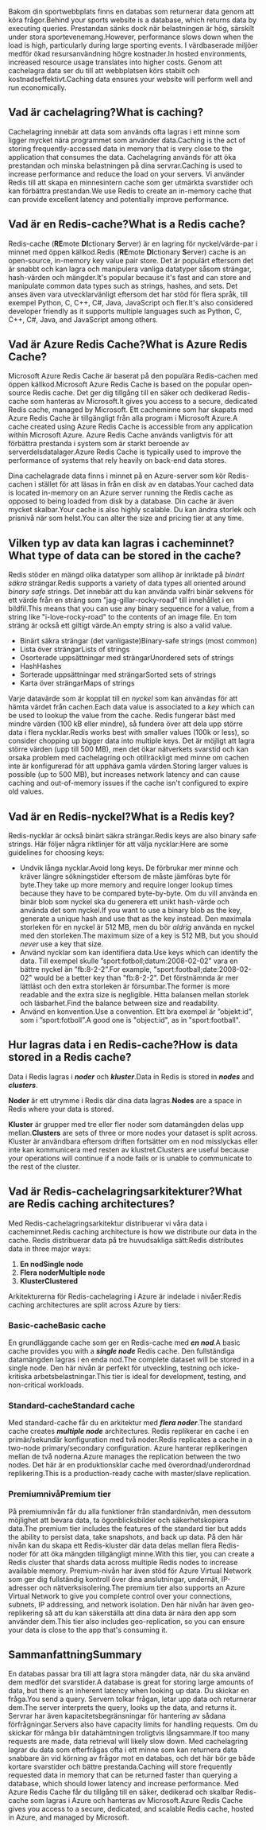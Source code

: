 <span data-ttu-id="fba96-101">Bakom din sportwebbplats finns en databas som returnerar data genom att köra frågor.</span><span class="sxs-lookup"><span data-stu-id="fba96-101">Behind your sports website is a database, which returns data by executing queries.</span></span> <span data-ttu-id="fba96-102">Prestandan sänks dock när belastningen är hög, särskilt under stora sportevenemang.</span><span class="sxs-lookup"><span data-stu-id="fba96-102">However, performance slows down when the load is high, particularly during large sporting events.</span></span> <span data-ttu-id="fba96-103">I värdbaserade miljöer medför ökad resursanvändning högre kostnader.</span><span class="sxs-lookup"><span data-stu-id="fba96-103">In hosted environments, increased resource usage translates into higher costs.</span></span> <span data-ttu-id="fba96-104">Genom att cachelagra data ser du till att webbplatsen körs stabilt och kostnadseffektivt.</span><span class="sxs-lookup"><span data-stu-id="fba96-104">Caching data ensures your website will perform well and run economically.</span></span>

## <a name="what-is-caching"></a><span data-ttu-id="fba96-105">Vad är cachelagring?</span><span class="sxs-lookup"><span data-stu-id="fba96-105">What is caching?</span></span>

<span data-ttu-id="fba96-106">Cachelagring innebär att data som används ofta lagras i ett minne som ligger mycket nära programmet som använder data.</span><span class="sxs-lookup"><span data-stu-id="fba96-106">Caching is the act of storing frequently-accessed data in memory that is very close to the application that consumes the data.</span></span> <span data-ttu-id="fba96-107">Cachelagring används för att öka prestandan och minska belastningen på dina servrar.</span><span class="sxs-lookup"><span data-stu-id="fba96-107">Caching is used to increase performance and reduce the load on your servers.</span></span> <span data-ttu-id="fba96-108">Vi använder Redis till att skapa en minnesintern cache som ger utmärkta svarstider och kan förbättra prestandan.</span><span class="sxs-lookup"><span data-stu-id="fba96-108">We use Redis to create an in-memory cache that can provide excellent latency and potentially improve performance.</span></span>

## <a name="what-is-a-redis-cache"></a><span data-ttu-id="fba96-109">Vad är en Redis-cache?</span><span class="sxs-lookup"><span data-stu-id="fba96-109">What is a Redis cache?</span></span>

<span data-ttu-id="fba96-110">Redis-cache (**RE**mote **DI**ctionary **S**erver) är en lagring för nyckel/värde-par i minnet med öppen källkod.</span><span class="sxs-lookup"><span data-stu-id="fba96-110">Redis (**RE**mote **DI**ctionary **S**erver) cache is an open-source, in-memory key value pair store.</span></span> <span data-ttu-id="fba96-111">Det är populärt eftersom det är snabbt och kan lagra och manipulera vanliga datatyper såsom strängar, hash-värden och mängder.</span><span class="sxs-lookup"><span data-stu-id="fba96-111">It's popular because it's fast and can store and manipulate common data types such as strings, hashes, and sets.</span></span> <span data-ttu-id="fba96-112">Det anses även vara utvecklarvänligt eftersom det har stöd för flera språk, till exempel Python, C, C++, C#, Java, JavaScript och fler.</span><span class="sxs-lookup"><span data-stu-id="fba96-112">It's also considered developer friendly as it supports multiple languages such as Python, C, C++, C#, Java, and JavaScript among others.</span></span>

## <a name="what-is-azure-redis-cache"></a><span data-ttu-id="fba96-113">Vad är Azure Redis Cache?</span><span class="sxs-lookup"><span data-stu-id="fba96-113">What is Azure Redis Cache?</span></span>

<span data-ttu-id="fba96-114">Microsoft Azure Redis Cache är baserat på den populära Redis-cachen med öppen källkod.</span><span class="sxs-lookup"><span data-stu-id="fba96-114">Microsoft Azure Redis Cache is based on the popular open-source Redis cache.</span></span> <span data-ttu-id="fba96-115">Det ger dig tillgång till en säker och dedikerad Redis-cache som hanteras av Microsoft.</span><span class="sxs-lookup"><span data-stu-id="fba96-115">It gives you access to a secure, dedicated Redis cache, managed by Microsoft.</span></span> <span data-ttu-id="fba96-116">Ett cacheminne som har skapats med Azure Redis Cache är tillgängligt från alla program i Microsoft Azure.</span><span class="sxs-lookup"><span data-stu-id="fba96-116">A cache created using Azure Redis Cache is accessible from any application within Microsoft Azure.</span></span> <span data-ttu-id="fba96-117">Azure Redis Cache används vanligtvis för att förbättra prestanda i system som är starkt beroende av serverdelsdatalager.</span><span class="sxs-lookup"><span data-stu-id="fba96-117">Azure Redis Cache is typically used to improve the performance of systems that rely heavily on back-end data stores.</span></span>

<span data-ttu-id="fba96-118">Dina cachelagrade data finns i minnet på en Azure-server som kör Redis-cachen i stället för att läsas in från en disk av en databas.</span><span class="sxs-lookup"><span data-stu-id="fba96-118">Your cached data is located in-memory on an Azure server running the Redis cache as opposed to being loaded from disk by a database.</span></span> <span data-ttu-id="fba96-119">Din cache är även mycket skalbar.</span><span class="sxs-lookup"><span data-stu-id="fba96-119">Your cache is also highly scalable.</span></span> <span data-ttu-id="fba96-120">Du kan ändra storlek och prisnivå när som helst.</span><span class="sxs-lookup"><span data-stu-id="fba96-120">You can alter the size and pricing tier at any time.</span></span>

## <a name="what-type-of-data-can-be-stored-in-the-cache"></a><span data-ttu-id="fba96-121">Vilken typ av data kan lagras i cacheminnet?</span><span class="sxs-lookup"><span data-stu-id="fba96-121">What type of data can be stored in the cache?</span></span>

<span data-ttu-id="fba96-122">Redis stöder en mängd olika datatyper som allihop är inriktade på _binärt säkra_ strängar.</span><span class="sxs-lookup"><span data-stu-id="fba96-122">Redis supports a variety of data types all oriented around _binary safe_ strings.</span></span> <span data-ttu-id="fba96-123">Det innebär att du kan använda valfri binär sekvens för ett värde från en sträng som ”jag-gillar-rocky-road” till innehållet i en bildfil.</span><span class="sxs-lookup"><span data-stu-id="fba96-123">This means that you can use any binary sequence for a value, from a string like "i-love-rocky-road" to the contents of an image file.</span></span> <span data-ttu-id="fba96-124">En tom sträng är också ett giltigt värde.</span><span class="sxs-lookup"><span data-stu-id="fba96-124">An empty string is also a valid value.</span></span>

- <span data-ttu-id="fba96-125">Binärt säkra strängar (det vanligaste)</span><span class="sxs-lookup"><span data-stu-id="fba96-125">Binary-safe strings (most common)</span></span>
- <span data-ttu-id="fba96-126">Lista över strängar</span><span class="sxs-lookup"><span data-stu-id="fba96-126">Lists of strings</span></span>
- <span data-ttu-id="fba96-127">Osorterade uppsättningar med strängar</span><span class="sxs-lookup"><span data-stu-id="fba96-127">Unordered sets of strings</span></span>
- <span data-ttu-id="fba96-128">Hash</span><span class="sxs-lookup"><span data-stu-id="fba96-128">Hashes</span></span>
- <span data-ttu-id="fba96-129">Sorterade uppsättningar med strängar</span><span class="sxs-lookup"><span data-stu-id="fba96-129">Sorted sets of strings</span></span>
- <span data-ttu-id="fba96-130">Karta över strängar</span><span class="sxs-lookup"><span data-stu-id="fba96-130">Maps of strings</span></span>

<span data-ttu-id="fba96-131">Varje datavärde som är kopplat till en _nyckel_ som kan användas för att hämta värdet från cachen.</span><span class="sxs-lookup"><span data-stu-id="fba96-131">Each data value is associated to a _key_ which can be used to lookup the value from the cache.</span></span> <span data-ttu-id="fba96-132">Redis fungerar bäst med mindre värden (100 kB eller mindre), så fundera över att dela upp större data i flera nycklar.</span><span class="sxs-lookup"><span data-stu-id="fba96-132">Redis works best with smaller values (100k or less), so consider chopping up bigger data into multiple keys.</span></span> <span data-ttu-id="fba96-133">Det är möjligt att lagra större värden (upp till 500 MB), men det ökar nätverkets svarstid och kan orsaka problem med cachelagring och otillräckligt med minne om cachen inte är konfigurerad för att upphäva gamla värden.</span><span class="sxs-lookup"><span data-stu-id="fba96-133">Storing larger values is possible (up to 500 MB), but increases network latency and can cause caching and out-of-memory issues if the cache isn't configured to expire old values.</span></span>

## <a name="what-is-a-redis-key"></a><span data-ttu-id="fba96-134">Vad är en Redis-nyckel?</span><span class="sxs-lookup"><span data-stu-id="fba96-134">What is a Redis key?</span></span>
<span data-ttu-id="fba96-135">Redis-nycklar är också binärt säkra strängar.</span><span class="sxs-lookup"><span data-stu-id="fba96-135">Redis keys are also binary safe strings.</span></span> <span data-ttu-id="fba96-136">Här följer några riktlinjer för att välja nycklar:</span><span class="sxs-lookup"><span data-stu-id="fba96-136">Here are some guidelines for choosing keys:</span></span>

- <span data-ttu-id="fba96-137">Undvik långa nycklar.</span><span class="sxs-lookup"><span data-stu-id="fba96-137">Avoid long keys.</span></span> <span data-ttu-id="fba96-138">De förbrukar mer minne och kräver längre sökningstider eftersom de måste jämföras byte för byte.</span><span class="sxs-lookup"><span data-stu-id="fba96-138">They take up more memory and require longer lookup times because they have to be compared byte-by-byte.</span></span> <span data-ttu-id="fba96-139">Om du vill använda en binär blob som nyckel ska du generera ett unikt hash-värde och använda det som nyckel.</span><span class="sxs-lookup"><span data-stu-id="fba96-139">If you want to use a binary blob as the key, generate a unique hash and use that as the key instead.</span></span> <span data-ttu-id="fba96-140">Den maximala storleken för en nyckel är 512 MB, men du bör _aldrig_ använda en nyckel med den storleken.</span><span class="sxs-lookup"><span data-stu-id="fba96-140">The maximum size of a key is 512 MB, but you should _never_ use a key that size.</span></span>
- <span data-ttu-id="fba96-141">Använd nycklar som kan identifiera data.</span><span class="sxs-lookup"><span data-stu-id="fba96-141">Use keys which can identify the data.</span></span> <span data-ttu-id="fba96-142">Till exempel skulle ”sport:fotboll;datum:2008-02-02” vara en bättre nyckel än ”fb:8-2-2”.</span><span class="sxs-lookup"><span data-stu-id="fba96-142">For example, "sport:football;date:2008-02-02" would be a better key than "fb:8-2-2".</span></span> <span data-ttu-id="fba96-143">Det förstnämnda är mer lättläst och den extra storleken är försumbar.</span><span class="sxs-lookup"><span data-stu-id="fba96-143">The former is more readable and the extra size is negligible.</span></span> <span data-ttu-id="fba96-144">Hitta balansen mellan storlek och läsbarhet.</span><span class="sxs-lookup"><span data-stu-id="fba96-144">Find the balance between size and readability.</span></span>
- <span data-ttu-id="fba96-145">Använd en konvention.</span><span class="sxs-lookup"><span data-stu-id="fba96-145">Use a convention.</span></span> <span data-ttu-id="fba96-146">Ett bra exempel är ”objekt:id”, som i ”sport:fotboll”.</span><span class="sxs-lookup"><span data-stu-id="fba96-146">A good one is "object:id", as in "sport:football".</span></span> 

## <a name="how-is-data-stored-in-a-redis-cache"></a><span data-ttu-id="fba96-147">Hur lagras data i en Redis-cache?</span><span class="sxs-lookup"><span data-stu-id="fba96-147">How is data stored in a Redis cache?</span></span>

<span data-ttu-id="fba96-148">Data i Redis lagras i _**noder**_ och _**kluster**_.</span><span class="sxs-lookup"><span data-stu-id="fba96-148">Data in Redis is stored in _**nodes**_ and _**clusters**_.</span></span>

<span data-ttu-id="fba96-149">**Noder** är ett utrymme i Redis där dina data lagras.</span><span class="sxs-lookup"><span data-stu-id="fba96-149">**Nodes** are a space in Redis where your data is stored.</span></span>

<span data-ttu-id="fba96-150">**Kluster** är grupper med tre eller fler noder som datamängden delas upp mellan.</span><span class="sxs-lookup"><span data-stu-id="fba96-150">**Clusters** are sets of three or more nodes your dataset is split across.</span></span> <span data-ttu-id="fba96-151">Kluster är användbara eftersom driften fortsätter om en nod misslyckas eller inte kan kommunicera med resten av klustret.</span><span class="sxs-lookup"><span data-stu-id="fba96-151">Clusters are useful because your operations will continue if a node fails or is unable to communicate to the rest of the cluster.</span></span>

## <a name="what-are-redis-caching-architectures"></a><span data-ttu-id="fba96-152">Vad är Redis-cachelagringsarkitekturer?</span><span class="sxs-lookup"><span data-stu-id="fba96-152">What are Redis caching architectures?</span></span>

<span data-ttu-id="fba96-153">Med Redis-cachelagringsarkitektur distribuerar vi våra data i cacheminnet.</span><span class="sxs-lookup"><span data-stu-id="fba96-153">Redis caching architecture is how we distribute our data in the cache.</span></span> <span data-ttu-id="fba96-154">Redis distribuerar data på tre huvudsakliga sätt:</span><span class="sxs-lookup"><span data-stu-id="fba96-154">Redis distributes data in three major ways:</span></span>

1. <span data-ttu-id="fba96-155">**En nod**</span><span class="sxs-lookup"><span data-stu-id="fba96-155">**Single node**</span></span>
1. <span data-ttu-id="fba96-156">**Flera noder**</span><span class="sxs-lookup"><span data-stu-id="fba96-156">**Multiple node**</span></span>
1. <span data-ttu-id="fba96-157">**Kluster**</span><span class="sxs-lookup"><span data-stu-id="fba96-157">**Clustered**</span></span>

<span data-ttu-id="fba96-158">Arkitekturerna för Redis-cachelagring i Azure är indelade i nivåer:</span><span class="sxs-lookup"><span data-stu-id="fba96-158">Redis caching architectures are split across Azure by tiers:</span></span>

### <a name="basic-cache"></a><span data-ttu-id="fba96-159">Basic-cache</span><span class="sxs-lookup"><span data-stu-id="fba96-159">Basic cache</span></span>

<span data-ttu-id="fba96-160">En grundläggande cache som ger en Redis-cache med _**en nod**_.</span><span class="sxs-lookup"><span data-stu-id="fba96-160">A basic cache provides you with a _**single node**_ Redis cache.</span></span> <span data-ttu-id="fba96-161">Den fullständiga datamängden lagras i en enda nod.</span><span class="sxs-lookup"><span data-stu-id="fba96-161">The complete dataset will be stored in a single node.</span></span> <span data-ttu-id="fba96-162">Den här nivån är perfekt för utveckling, testning och icke-kritiska arbetsbelastningar.</span><span class="sxs-lookup"><span data-stu-id="fba96-162">This tier is ideal for development, testing, and non-critical workloads.</span></span>

### <a name="standard-cache"></a><span data-ttu-id="fba96-163">Standard-cache</span><span class="sxs-lookup"><span data-stu-id="fba96-163">Standard cache</span></span>

<span data-ttu-id="fba96-164">Med standard-cache får du en arkitektur med _**flera noder**_.</span><span class="sxs-lookup"><span data-stu-id="fba96-164">The standard cache creates _**multiple node**_ architectures.</span></span> <span data-ttu-id="fba96-165">Redis replikerar en cache i en primär/sekundär konfiguration med två noder.</span><span class="sxs-lookup"><span data-stu-id="fba96-165">Redis replicates a cache in a two-node primary/secondary configuration.</span></span> <span data-ttu-id="fba96-166">Azure hanterar replikeringen mellan de två noderna.</span><span class="sxs-lookup"><span data-stu-id="fba96-166">Azure manages the replication between the two nodes.</span></span> <span data-ttu-id="fba96-167">Det här är en produktionsklar cache med överordnad/underordnad replikering.</span><span class="sxs-lookup"><span data-stu-id="fba96-167">This is a production-ready cache with master/slave replication.</span></span>

### <a name="premium-tier"></a><span data-ttu-id="fba96-168">Premiumnivå</span><span class="sxs-lookup"><span data-stu-id="fba96-168">Premium tier</span></span>

<span data-ttu-id="fba96-169">På premiumnivån får du alla funktioner från standardnivån, men dessutom möjlighet att bevara data, ta ögonblicksbilder och säkerhetskopiera data.</span><span class="sxs-lookup"><span data-stu-id="fba96-169">The premium tier includes the features of the standard tier but adds the ability to persist data, take snapshots, and back up data.</span></span> <span data-ttu-id="fba96-170">På den här nivån kan du skapa ett Redis-kluster där data delas mellan flera Redis-noder för att öka mängden tillgängligt minne.</span><span class="sxs-lookup"><span data-stu-id="fba96-170">With this tier, you can create a Redis cluster that shards data across multiple Redis nodes to increase available memory.</span></span> <span data-ttu-id="fba96-171">Premium-nivån har även stöd för Azure Virtual Network som ger dig fullständig kontroll över dina anslutningar, undernät, IP-adresser och nätverksisolering.</span><span class="sxs-lookup"><span data-stu-id="fba96-171">The premium tier also supports an Azure Virtual Network to give you complete control over your connections, subnets, IP addressing, and network isolation.</span></span> <span data-ttu-id="fba96-172">Den här nivån har även geo-replikering så att du kan säkerställa att dina data är nära den app som använder dem.</span><span class="sxs-lookup"><span data-stu-id="fba96-172">This tier also includes geo-replication, so you can ensure your data is close to the app that's consuming it.</span></span>

## <a name="summary"></a><span data-ttu-id="fba96-173">Sammanfattning</span><span class="sxs-lookup"><span data-stu-id="fba96-173">Summary</span></span>

<span data-ttu-id="fba96-174">En databas passar bra till att lagra stora mängder data, när du ska använd dem medför det svarstider.</span><span class="sxs-lookup"><span data-stu-id="fba96-174">A database is great for storing large amounts of data, but there is an inherent latency when looking up data.</span></span> <span data-ttu-id="fba96-175">Du skickar en fråga.</span><span class="sxs-lookup"><span data-stu-id="fba96-175">You send a query.</span></span> <span data-ttu-id="fba96-176">Servern tolkar frågan, letar upp data och returnerar dem.</span><span class="sxs-lookup"><span data-stu-id="fba96-176">The server interprets the query, looks up the data, and returns it.</span></span> <span data-ttu-id="fba96-177">Servrar har även kapacitetsbegränsningar för hantering av sådana förfrågningar.</span><span class="sxs-lookup"><span data-stu-id="fba96-177">Servers also have capacity limits for handling requests.</span></span> <span data-ttu-id="fba96-178">Om du skickar för många blir datahämtningen troligtvis långsammare.</span><span class="sxs-lookup"><span data-stu-id="fba96-178">If too many requests are made, data retrieval will likely slow down.</span></span> <span data-ttu-id="fba96-179">Med cachelagring lagrar du data som efterfrågas ofta i ett minne som kan returnera data snabbare än vid körning av frågor mot en databas, och det här bör ge både kortare svarstider och bättre prestanda.</span><span class="sxs-lookup"><span data-stu-id="fba96-179">Caching will store frequently requested data in memory that can be returned faster than querying a database, which should lower latency and increase performance.</span></span> <span data-ttu-id="fba96-180">Med Azure Redis Cache får du tillgång till en säker, dedikerad och skalbar Redis-cache som lagras i Azure och hanteras av Microsoft.</span><span class="sxs-lookup"><span data-stu-id="fba96-180">Azure Redis Cache gives you access to a secure, dedicated, and scalable Redis cache, hosted in Azure, and managed by Microsoft.</span></span>
